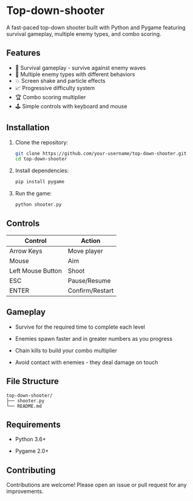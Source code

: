 # Top-down-shooter

A fast-paced top-down shooter built with Python and Pygame featuring survival gameplay, multiple enemy types, and combo scoring.

## Features

- 🎯 Survival gameplay - survive against enemy waves
- 👾 Multiple enemy types with different behaviors
- 💥 Screen shake and particle effects
- 📈 Progressive difficulty system
- 🏆 Combo scoring multiplier
- 🕹️ Simple controls with keyboard and mouse

## Installation

1. Clone the repository:
   ```bash
   git clone https://github.com/your-username/top-down-shooter.git
   cd top-down-shooter
2. Install dependencies:
   ```bash
   pip install pygame
3. Run the game:
   ```bash
   python shooter.py

## Controls

| Control            | Action          |
|--------------------|-----------------|
| Arrow Keys         | Move player     |
| Mouse              | Aim             |
| Left Mouse Button  | Shoot           |
| ESC                | Pause/Resume    |
| ENTER              | Confirm/Restart |

## Gameplay

- Survive for the required time to complete each level

- Enemies spawn faster and in greater numbers as you progress

- Chain kills to build your combo multiplier

- Avoid contact with enemies - they deal damage on touch
  
## File Structure
 ```
top-down-shooter/
├── shooter.py       
└── README.md   
 ```
## Requirements

- Python 3.6+

- Pygame 2.0+

## Contributing

Contributions are welcome! Please open an issue or pull request for any improvements.
